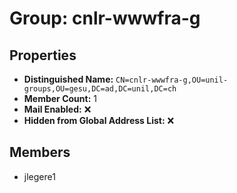 # Group: cnlr-wwwfra-g

## Properties

- **Distinguished Name:** `CN=cnlr-wwwfra-g,OU=unil-groups,OU=gesu,DC=ad,DC=unil,DC=ch`
- **Member Count:** 1
- **Mail Enabled:** ❌
- **Hidden from Global Address List:** ❌

## Members

- jlegere1
